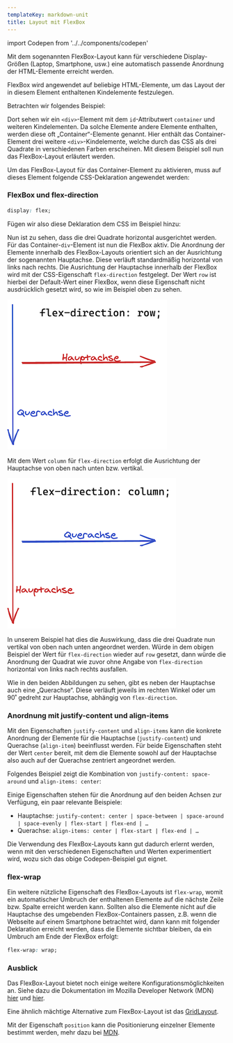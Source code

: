 ```yaml
---
templateKey: markdown-unit
title: Layout mit FlexBox
---
```


import Codepen from '../../components/codepen'

Mit dem sogenannten FlexBox-Layout kann für verschiedene
Display-Größen (Laptop, Smartphone, usw.) eine automatisch passende
Anordnung der HTML-Elemente erreicht werden.

FlexBox wird angewendet auf beliebige HTML-Elemente, um das Layout der
in diesem Element enthaltenen Kindelemente festzulegen.

Betrachten wir folgendes Beispiel:

<Codepen id="poJLwbp" height={340} defaultTabs="html,result" />

Dort sehen wir ein `<div>`-Element mit dem `id`-Attributwert `container`
und weiteren Kindelementen.
Da solche Elemente andere Elemente enthalten, werden diese oft „Container“-Elemente
genannt. Hier enthält das Container-Element drei weitere `<div>`-Kindelemente,
welche durch das CSS als drei Quadrate in verschiedenen Farben erscheinen. Mit
diesem Beispiel soll nun das FlexBox-Layout erläutert werden.

Um das FlexBox-Layout für das Container-Element zu aktivieren, muss auf dieses
Element folgende CSS-Deklaration angewendet werden:

### FlexBox und flex-direction

```css
display: flex;
```

Fügen wir also diese Deklaration dem CSS im Beispiel hinzu:

<Codepen id="jOPzwya" height={350} defaultTabs="css,result" />

Nun ist zu sehen, dass die drei Quadrate horizontal ausgerichtet werden.
Für das Container-`div`-Element ist nun die FlexBox aktiv. Die Anordnung
der Elemente innerhalb des FlexBox-Layouts orientiert sich an der Ausrichtung
der sogenannten Hauptachse. Diese verläuft standardmäßig horizontal von
links nach rechts. Die Ausrichtung der Hauptachse innerhalb der FlexBox
wird mit der CSS-Eigenschaft `flex-direction` festgelegt. Der Wert `row`
ist hierbei der Default-Wert einer FlexBox, wenn diese Eigenschaft nicht
ausdrücklich gesetzt wird, so wie im Beispiel oben zu sehen.

![Flex Direction Row](../../images/css/flex-direction-row.png)

Mit dem Wert `column` für `flex-direction` erfolgt die Ausrichtung der
Hauptachse von oben nach unten bzw. vertikal.

![Flex Direction Column](../../images/css/flex-direction-column.png)

<Codepen id="rNVdwgg" height={360} defaultTabs="css,result" />

In unserem Beispiel hat dies die Auswirkung, dass die drei Quadrate nun
vertikal von oben nach unten angeordnet werden. Würde in dem obigen
Beispiel der Wert für `flex-direction` wieder auf `row` gesetzt,
dann würde die Anordnung der Quadrat wie zuvor ohne Angabe von `flex-direction`
horizontal von links nach rechts ausfallen.

Wie in den beiden Abbildungen zu sehen, gibt es neben der Hauptachse auch eine
„Querachse“. Diese verläuft jeweils im rechten Winkel oder um 90˚ gedreht zur
Hauptachse, abhängig von `flex-direction`.

### Anordnung mit justify-content und align-items

Mit den Eigenschaften `justify-content` und `align-items` kann die konkrete
Anordnung der Elemente für die Hauptachse (`justify-content`) und Querachse
(`align-item`) beeinflusst werden. Für beide Eigenschaften steht der Wert
`center` bereit, mit dem die Elemente sowohl auf der Hauptachse also auch
auf der Querachse zentriert angeordnet werden.

Folgendes Beispiel zeigt die Kombination von `justify-content: space-around` und
`align-items: center`:

<Codepen id="YzXQYxX" height={480} defaultTabs="css,result" />

Einige Eigenschaften stehen für die Anordnung auf den beiden Achsen
zur Verfügung, ein paar relevante Beispiele:

- Hauptachse: `justify-content: center | space-between | space-around | space-evenly | flex-start | flex-end | …`
- Querachse: `align-items: center | flex-start | flex-end | …`

Die Verwendung des FlexBox-Layouts kann gut dadurch erlernt werden, wenn
mit den verschiedenen Eigenschaften und Werten experimentiert wird, wozu
sich das obige Codepen-Beispiel gut eignet.

### flex-wrap

Ein weitere nützliche Eigenschaft des FlexBox-Layouts ist `flex-wrap`, womit
ein automatischer Umbruch der enthaltenen Elemente auf die nächste Zeile bzw.
Spalte erreicht werden kann. Sollten also die Elemente nicht auf die Hauptachse
des umgebenden FlexBox-Containers passen, z.B. wenn die Webseite auf einem
Smartphone betrachtet wird, dann kann mit folgender Deklaration erreicht werden,
dass die Elemente sichtbar bleiben,
da ein Umbruch am Ende der FlexBox erfolgt:

```css
flex-wrap: wrap;
```

### Ausblick

Das FlexBox-Layout bietet noch einige weitere Konfigurationsmöglichkeiten an. Siehe dazu die Dokumentation im Mozilla Developer Network (MDN) [hier](https://developer.mozilla.org/en-US/docs/Learn/CSS/CSS_layout/Flexbox) und [hier](https://developer.mozilla.org/en-US/docs/Web/CSS/CSS_Flexible_Box_Layout).

Eine ähnlich mächtige Alternative zum FlexBox-Layout ist das [GridLayout](https://developer.mozilla.org/en-US/docs/Web/CSS/CSS_Grid_Layout).

Mit der Eigenschaft `position` kann die Positionierung einzelner Elemente
bestimmt werden, mehr dazu bei [MDN](https://developer.mozilla.org/en-US/docs/Web/CSS/position).
